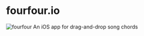 # fourfour.io
![fourfour](https://user-images.githubusercontent.com/55993520/152700363-87ab054d-633c-4600-a6fb-65ca5b2512b8.png)
An iOS app for drag-and-drop song chords
